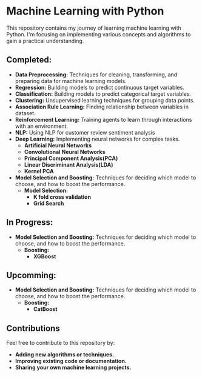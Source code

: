 # Machine Learning with Python

This repository contains my journey of learning machine learning with Python. I'm focusing on implementing various concepts and algorithms to gain a practical understanding.

## Completed:

- **Data Preprocessing:** Techniques for cleaning, transforming, and preparing data for machine learning models.
- **Regression:** Building models to predict continuous target variables.
- **Classification:** Building models to predict categorical target variables.
- **Clustering:** Unsupervised learning techniques for grouping data points.
- **Association Rule Learning:** Finding relationship between variables in dataset.
- **Reinforcement Learning:** Training agents to learn through interactions with an environment.
- **NLP:** Using NLP for customer review sentiment analysis
- **Deep Learning:** Implementing neural networks for complex tasks.
    - **Artificial Neural Networks**
    - **Convolutional Neural Networks**
    - **Principal Component Analysis(PCA)**
    - **Linear Discriminant Analysis(LDA)**
    - **Kernel PCA**
- **Model Selection and Boosting:** Techniques for deciding which model to choose, and how to boost the performance.
    - **Model Selection:**
        - **K fold cross validation**   
        - **Grid Search**

## In Progress:
- **Model Selection and Boosting:** Techniques for deciding which model to choose, and how to boost the performance.
    - **Boosting:**
        - **XGBoost**

## Upcomming:
- **Model Selection and Boosting:** Techniques for deciding which model to choose, and how to boost the performance.
    - **Boosting:**
        - **CatBoost**

## Contributions

Feel free to contribute to this repository by:

- **Adding new algorithms or techniques.**
- **Improving existing code or documentation.**
- **Sharing your own machine learning projects.**

